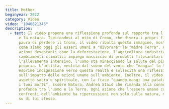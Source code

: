 ```yaml
---
title: Mother
beginyear: 2022
category: Video
video: "1040821345"
description:
  - text: Il video propone una riflessione profonda sul rapporto tra l'essere umano
      e la natura. Ispirandosi al mito di Crono, che divora i propri figli per
      paura di perdere il trono, il video ribalta questa immagine, mostrando
      come siano oggi gli esseri umani a "divorare" la "madre Terra". Attraverso
      azioni devastanti come la deforestazione, l'agricoltura industriale, i
      cambiamenti climatici impiego massiccio di prodotti fitosanitari e
      l'allevamento intensivo, l'uomo sta minacciando la salute del pianeta e la
      propria. L'artista, vestita dal suono del vento che "mangia" la terra,
      esprime indignazione verso questa realtà e sollecita una riflessione
      sull'impatto delle azioni umane sull'ambiente. Inoltre, il video evoca un
      aspetto sacro e spirituale, con la frase "quando mangi una patata tu mangi
      i tuoi morti", Essere Natura, Andrea Staid che rimanda alla connessione
      profonda tra l'uomo e la Terra. Ogni azione che l'essere umano compie nei
      confronti dell'ambiente ha ripercussioni non solo sulla natura, ma anche
      su di lui stesso.
---
```

